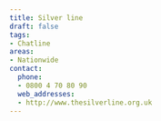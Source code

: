 ```yaml
---
title: Silver line
draft: false
tags:
- Chatline
areas:
- Nationwide
contact:
  phone:
  - 0800 4 70 80 90
  web_addresses:
  - http://www.thesilverline.org.uk
---
```


